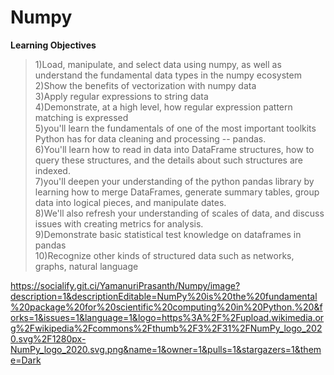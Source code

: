 # Numpy
**Learning Objectives**

>1)Load, manipulate, and select data using numpy, as well as understand the fundamental data types in the numpy ecosystem<br>
>2)Show the benefits of vectorization with numpy data<br>
>3)Apply regular expressions to string data<br>
>4)Demonstrate, at a high level, how regular expression pattern matching is expressed<br>
>5)you'll learn the fundamentals of one of the most important toolkits Python has for data cleaning and processing -- pandas.<br>
>6)You'll learn how to read in data into DataFrame structures, how to query these structures, and the details about such structures are indexed.<br>
>7)you'll deepen your understanding of the python pandas library by learning how to merge DataFrames, generate summary tables, group data into logical pieces, and manipulate dates.<br>
>8)We'll also refresh your understanding of scales of data, and discuss issues with creating metrics for analysis.<br>
>9)Demonstrate basic statistical test knowledge on dataframes in pandas<br>
>10)Recognize other kinds of structured data such as networks, graphs, natural language<br>

https://socialify.git.ci/YamanuriPrasanth/Numpy/image?description=1&descriptionEditable=NumPy%20is%20the%20fundamental%20package%20for%20scientific%20computing%20in%20Python.%20&forks=1&issues=1&language=1&logo=https%3A%2F%2Fupload.wikimedia.org%2Fwikipedia%2Fcommons%2Fthumb%2F3%2F31%2FNumPy_logo_2020.svg%2F1280px-NumPy_logo_2020.svg.png&name=1&owner=1&pulls=1&stargazers=1&theme=Dark

